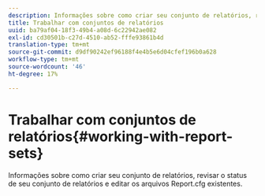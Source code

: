```yaml
---
description: Informações sobre como criar seu conjunto de relatórios, revisar o status de seu conjunto de relatórios e editar os arquivos Report.cfg existentes.
title: Trabalhar com conjuntos de relatórios
uuid: ba79af04-18f3-49b4-a08d-6c22942ae082
exl-id: cd30501b-c27d-4510-ab52-fffe93861b4d
translation-type: tm+mt
source-git-commit: d9df90242ef96188f4e4b5e6d04cfef196b0a628
workflow-type: tm+mt
source-wordcount: '46'
ht-degree: 17%

---
```


# Trabalhar com conjuntos de relatórios{#working-with-report-sets}

Informações sobre como criar seu conjunto de relatórios, revisar o status de seu conjunto de relatórios e editar os arquivos Report.cfg existentes.
